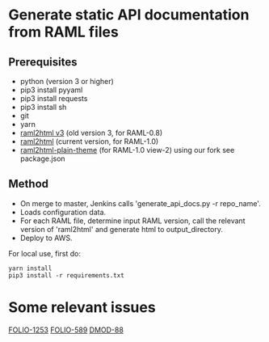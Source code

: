 # Generate static API documentation from RAML files

## Prerequisites

- python (version 3 or higher)
- pip3 install pyyaml
- pip3 install requests
- pip3 install sh
- git
- yarn
- [raml2html v3](https://github.com/raml2html/raml2html) (old version 3, for RAML-0.8)
- [raml2html](https://github.com/raml2html/raml2html) (current version, for RAML-1.0)
- [raml2html-plain-theme](https://github.com/a7b0/raml2html-plain-theme) (for RAML-1.0 view-2) using our fork see package.json

## Method

- On merge to master, Jenkins calls 'generate_api_docs.py -r repo_name'.
- Loads configuration data.
- For each RAML file, determine input RAML version,
  call the relevant version of 'raml2html'
  and generate html to output_directory.
- Deploy to AWS.

For local use, first do:
```
yarn install
pip3 install -r requirements.txt
```

# Some relevant issues

[FOLIO-1253](https://issues.folio.org/browse/FOLIO-1253)
[FOLIO-589](https://issues.folio.org/browse/FOLIO-589)
[DMOD-88](https://issues.folio.org/browse/DMOD-88)
